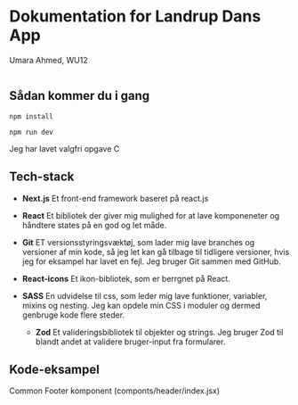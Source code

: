 
# Dokumentation for Landrup Dans App
Umara Ahmed, WU12

<img src="">

## Sådan kommer du i gang
`npm install`

`npm run dev`

Jeg har lavet valgfri opgave C

## Tech-stack
* **Next.js**
Et front-end framework baseret på react.js
* **React**
 Et bibliotek der giver mig mulighed for at lave komponeneter og
 håndtere states på en god og let måde. 
* **Git**
ET versionsstyringsvæktøj, som lader mig lave branches og versioner af min kode, så jeg let kan gå tilbage til tidligere versioner, hvis jeg for eksampel har lavet en fejl. Jeg bruger Git sammen med GitHub.
* **React-icons**
 Et ikon-bibliotek, som er berrgnet på React.
* **SASS**
  En udvidelse til css, som leder mig lave funktioner, variabler, mixins og nesting. Jeg kan opdele min CSS i moduler og dermed genbruge kode flere steder.

  * **Zod**
 Et valideringsbibliotek til objekter og strings. Jeg bruger Zod til blandt andet at validere bruger-input fra formularer.

 ## Kode-eksampel
Common Footer komponent
(componts/header/index.jsx)